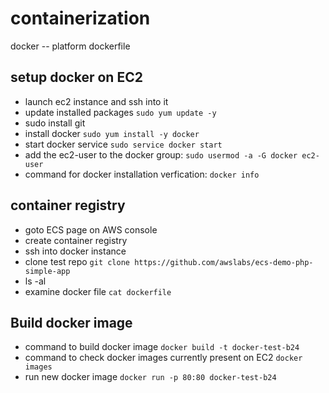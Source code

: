 # containerization

docker -- platform
dockerfile

## setup docker on EC2

* launch ec2 instance and ssh into it
* update installed packages
    `sudo yum update -y`
* sudo install git
* install docker
    `sudo yum install -y docker`
* start docker service
    `sudo service docker start`
* add the ec2-user to the docker group:
    `sudo usermod -a -G docker ec2-user`
* command for docker installation verfication:
    `docker info`


## container registry

* goto ECS page on AWS console
* create container registry
* ssh into docker instance
* clone test repo
    `git clone https://github.com/awslabs/ecs-demo-php-simple-app`
* ls -al
* examine docker file
    `cat dockerfile`


## Build docker image

* command to build docker image
    `docker build -t docker-test-b24`
* command to check docker images currently present on EC2
    `docker images`
* run new docker image
    `docker run -p 80:80 docker-test-b24`


 
